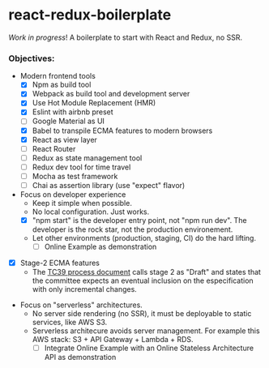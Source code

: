 # react-redux-boilerplate
_Work in progress_! A boilerplate to start with React and Redux, no SSR.

### Objectives:

- Modern frontend tools
  - [x] Npm as build tool
  - [x] Webpack as build tool and development server
  - [x] Use Hot Module Replacement (HMR)
  - [x] Eslint with airbnb preset
  - [ ] Google Material as UI
  - [x] Babel to transpile ECMA features to modern browsers
  - [x] React as view layer
  - [ ] React Router
  - [ ] Redux as state management tool
  - [ ] Redux dev tool for time travel
  - [ ] Mocha as test framework
  - [ ] Chai as assertion library (use "expect" flavor)
- Focus on developer experience
  - Keep it simple when possible.
  - No local configuration. Just works.
  - [x] "npm start" is the developer entry point, not "npm run dev". The developer is the rock star, not the production environement.
  - Let other environments (production, staging, CI) do the hard lifting.
    - [ ] Online Example as demonstration
- [x] Stage-2 ECMA features
  - The [TC39 process document](https://tc39.github.io/process-document/) calls stage 2 as "Draft" and states that the committee expects an eventual inclusion on the especification with only incremental changes.
- Focus on "serverless" architectures.
  - No server side rendering (no SSR), it must be deployable to static services, like AWS S3.
  - Serverless architecure avoids server management. For example this AWS stack: S3 + API Gateway + Lambda + RDS.
    - [ ] Integrate Online Example with an Online Stateless Architecture API as demonstration
